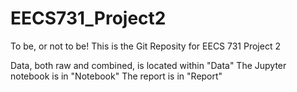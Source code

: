 # EECS731_Project2
To be, or not to be! This is the Git Reposity for EECS 731 Project 2

Data, both raw and combined, is located within "Data" The Jupyter notebook is in "Notebook" The report is in "Report"
